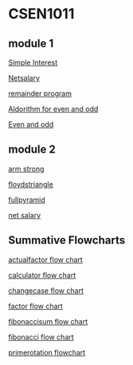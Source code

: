 # CSEN1011
## module 1
[Simple Interest](simpleinteresr.c)

[Netsalary](netsalary.c)

[remainder program](Remainderprogram.c)

[Aldorithm for even and odd](algorithmforevenorodd)

[Even and odd](evenorodd.rap)

## module 2
[arm strong](armstrong.c)

[floydstriangle](floydstriangle.exe)

[fullpyramid](fullpyramid.c)

[net salary](netsalary.c)

## Summative Flowcharts
[actualfactor flow chart](sa1(actualfactorflowchart.rap).rap)

[calculator flow chart](sa1(calculator-flowchart.rap).rap)

[changecase flow chart](sa1(changingcase-flowchart.rap).rap)

[factor flow chart](sa1(factor-flowchart.rap).rap)

[fibonaccisum flow chart](sa1(fibo-sum.rap).rap)

[fibonacci flow chart](sa1(fibonacci-flowchart.rap).rap)

[primerotation flowchart](sa1(primenumber-rotation.rap).rap)



